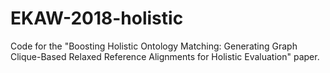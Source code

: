 # EKAW-2018-holistic
Code for the "Boosting Holistic Ontology Matching: Generating Graph Clique-Based Relaxed Reference Alignments for Holistic Evaluation" paper.
